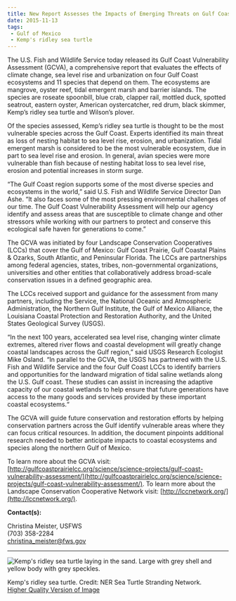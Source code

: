 ```yaml
---
title: New Report Assesses the Impacts of Emerging Threats on Gulf Coast Species and Ecosystems
date: 2015-11-13
tags:
 - Gulf of Mexico
 - Kemp's ridley sea turtle
---
```


The U.S. Fish and Wildlife Service today released its Gulf Coast Vulnerability Assessment (GCVA), a comprehensive report that evaluates the effects of climate change, sea level rise and urbanization on four Gulf Coast ecosystems and 11 species that depend on them. The ecosystems are mangrove, oyster reef, tidal emergent marsh and barrier islands. The species are roseate spoonbill, blue crab, clapper rail, mottled duck, spotted seatrout, eastern oyster, American oystercatcher, red drum, black skimmer, Kemp’s ridley sea turtle and Wilson’s plover.

Of the species assessed, Kemp’s ridley sea turtle is thought to be the most vulnerable species across the Gulf Coast. Experts identified its main threat as loss of nesting habitat to sea level rise, erosion, and urbanization. Tidal emergent marsh is considered to be the most vulnerable ecosystem, due in part to sea level rise and erosion. In general, avian species were more vulnerable than fish because of nesting habitat loss to sea level rise, erosion and potential increases in storm surge.

“The Gulf Coast region supports some of the most diverse species and ecosystems in the world,” said U.S. Fish and Wildlife Service Director Dan Ashe. “It also faces some of the most pressing environmental challenges of our time. The Gulf Coast Vulnerability Assessment will help our agency identify and assess areas that are susceptible to climate change and other stressors while working with our partners to protect and conserve this ecological safe haven for generations to come.”

The GCVA was initiated by four Landscape Conservation Cooperatives (LCCs) that cover the Gulf of Mexico: Gulf Coast Prairie, Gulf Coastal Plains & Ozarks, South Atlantic, and Peninsular Florida. The LCCs are partnerships among federal agencies, states, tribes, non-governmental organizations, universities and other entities that collaboratively address broad-scale conservation issues in a defined geographic area. 

The LCCs received support and guidance for the assessment from many partners, including the Service, the National Oceanic and Atmospheric Administration, the Northern Gulf Institute, the Gulf of Mexico Alliance, the Louisiana Coastal Protection and Restoration Authority, and the United States Geological Survey (USGS).

“In the next 100 years, accelerated sea level rise, changing winter climate extremes, altered river flows and coastal development will greatly change coastal landscapes across the Gulf region,” said USGS Research Ecologist Mike Osland. “In parallel to the GCVA, the USGS has partnered with the U.S. Fish and Wildlife Service and the four Gulf Coast LCCs to identify barriers and opportunities for the landward migration of tidal saline wetlands along the U.S. Gulf coast. These studies can assist in increasing the adaptive capacity of our coastal wetlands to help ensure that future generations have access to the many goods and services provided by these important coastal ecosystems.“

The GCVA will guide future conservation and restoration efforts by helping conservation partners across the Gulf identify vulnerable areas where they can focus critical resources. In addition, the document pinpoints additional research needed to better anticipate impacts to coastal ecosystems and species along the northern Gulf of Mexico. 

To learn more about the GCVA visit: [http://gulfcoastprairielcc.org/science/science-projects/gulf-coast-vulnerability-assessment/](http://gulfcoastprairielcc.org/science/science-projects/gulf-coast-vulnerability-assessment/). To learn more about the Landscape Conservation Cooperative Network visit: [http://lccnetwork.org/](http://lccnetwork.org/).

**Contact(s):**  

Christina Meister, USFWS  
(703) 358-2284  
[christina_meister@fws.gov](mailto:?christina_meister@fws.gov)

* * *

![Kemp's ridley sea turtle laying in the sand. Large with grey shell and yellow body with grey speckles. ](images/newsUploads/newsThumbs/newsImageThumb025A77FD-B0B2-E923-AFE1B43E4BAE1F20.jpg)

Kemp's ridley sea turtle. Credit: NER Sea Turtle Stranding Network.  
[Higher Quality Version of Image](https://www.flickr.com/photos/usfwsnortheast/6808132393/)
